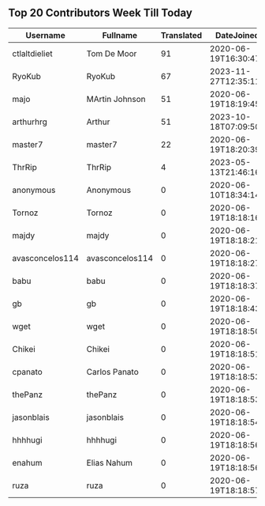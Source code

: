 ## Top 20 Contributors Week Till Today ##
|Username|Fullname|Translated|DateJoined|Language|
|--------|--------|----------|----------|-------|
|ctlaltdieliet|Tom De Moor|91|2020-06-19T16:30:47Z|nl|
|RyoKub|RyoKub|67|2023-11-27T12:35:11.|th|
|majo|MArtin Johnson|51|2020-06-19T18:19:45Z|sv|
|arthurhrg|Arthur|51|2023-10-18T07:09:50.|fr|
|master7|master7|22|2020-06-19T18:20:39.|pl|
|ThrRip|ThrRip|4|2023-05-13T21:46:16.|zh_Hans|
|anonymous|Anonymous|0|2020-06-10T18:34:14.||
|Tornoz|Tornoz|0|2020-06-19T18:18:16.||
|majdy|majdy|0|2020-06-19T18:18:21.||
|avasconcelos114|avasconcelos114|0|2020-06-19T18:18:27Z||
|babu|babu|0|2020-06-19T18:18:37.||
|gb|gb|0|2020-06-19T18:18:43.||
|wget|wget|0|2020-06-19T18:18:50Z||
|Chikei|Chikei|0|2020-06-19T18:18:51Z||
|cpanato|Carlos Panato|0|2020-06-19T18:18:53Z||
|thePanz|thePanz|0|2020-06-19T18:18:53Z||
|jasonblais|jasonblais|0|2020-06-19T18:18:54Z||
|hhhhugi|hhhhugi|0|2020-06-19T18:18:56.||
|enahum|Elias  Nahum|0|2020-06-19T18:18:56Z|es|
|ruza|ruza|0|2020-06-19T18:18:57.||
